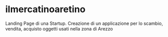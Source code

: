 # ilmercatinoaretino
Landing Page di una Startup. Creazione di un applicazione per lo scambio, vendita, acquisto oggetti usati nella zona di Arezzo
